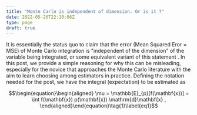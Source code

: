 ```yaml
---
title: "Monte Carlo is independent of dimension. Or is it ?"
date: 2022-05-26T22:10:06Z
type: page
draft: true
---
```


It is essentially the status quo to claim that the error (Mean Squared Eror = MSE) of Monte Carlo integration is "independent of the dimension" of the variable being integrated, or some equivalent variant of this statement . In this post, we provide a simple reasoning for why this can be misleading, especially for the novice that approaches the Monte Carlo literature with the aim to learn choosing among estimators in practice. 
Defining the notation needed for the post, we have the integral (expectation) to be estimated as 

$$\begin{equation}\begin{aligned}
\mu = \mathbb{E}_{p}[f(\mathbf{x})] = \int f(\mathbf{x}) p(\mathbf{x}) \mathrm{d}\mathbf{x} , 
\end{aligned}\end{equation}\tag{1}\label{eq1}$$

<!-- where $p(\mathbf{x})$ is a density, and the corresponding Monte Carlo estimator as 
$$\begin{equation}\begin{aligned}
\widehat{\mu}_{\text{MC}} = \frac{1}{N} \sum_{n=1}^{N} f(\mathbf{x}^{(n)}) , \qquad \mathbf{x}^{(n)} \sim p(\mathbf{x}) ,
\end{aligned}\end{equation}\tag{2}\label{eq2}$$
with samples being i.i.d. 
At this point, many (if not most) authoritative sources state some variant of the following: because the variance (hence the MSE) of $\widehat{\mu}_{\text{MC}}$ is given simply by 
$$\begin{equation}\begin{aligned}
\mathbb{E}_p[(\widehat{\mu}_{\text{MC}} - \mu)^2] = \mathbb{V}_q
\end{aligned}\end{equation}\tag{3}\label{eq3}$$ -->
